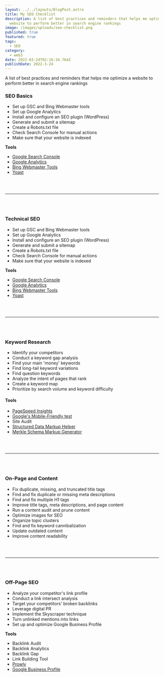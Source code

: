 ```yaml
---
layout: ../../layouts/BlogPost.astro
title: My SEO Checklist
description: A list of best practices and reminders that helps me optimize a
  website to perform better in search engine rankings
image: /images/uploads/seo-checklist.png
published: true
featured: true
tags:
  - SEO
category:
  - web3
date: 2022-03-24T02:16:34.764Z
publishDate: 2022-3-24
---
```


A list of best practices and reminders that helps me optimize a website to perform better in search engine rankings

### **SEO Basics**

- Set up GSC and Bing Webmaster tools
- Set up Google Analytics
- Install and configure an SEO plugin (WordPress)
- Generate and submit a sitemap
- Create a Robots.txt file
- Check Search Console for manual actions
- Make sure that your website is indexed

**Tools**

- [Google Search Console](https://search.google.com/search-console/about)
- [Google Analytics](https://analytics.google.com/)
- [Bing Webmaster Tools](https://www.bing.com/webmaster/tools)
- [Yoast](https://yoast.com/)

<br/><br/><hr/><br/><br/>

### **Technical SEO**

- Set up GSC and Bing Webmaster tools
- Set up Google Analytics
- Install and configure an SEO plugin (WordPress)
- Generate and submit a sitemap
- Create a Robots.txt file
- Check Search Console for manual actions
- Make sure that your website is indexed

**Tools**

- [Google Search Console](https://search.google.com/search-console/about)
- [Google Analytics](https://analytics.google.com/)
- [Bing Webmaster Tools](https://www.bing.com/webmaster/tools)
- [Yoast](https://yoast.com/)

<br/><br/><hr/><br/><br/>

### **Keyword Research**

- Identify your competitors
- Conduct a keyword gap analysis
- Find your main 'money' keywords
- Find long-tail keyword variations
- Find question keywords
- Analyze the intent of pages that rank
- Create a keyword map
- Prioritize by search volume and keyword difficulty

#### Tools

- [PageSpeed Insights](https://pagespeed.web.dev/)
- [Google's Mobile-Friendly test](https://search.google.com/test/mobile-friendly)
- Site Audit
- [Structured Data Markup Helper](https://support.google.com/webmasters/answer/3069489?hl=en)
- [Merkle Schema Markup Generator](https://technicalseo.com/tools/schema-markup-generator/)

<br/><br/><hr/><br/><br/>

### **On-Page and Content**

- Fix duplicate, missing, and truncated title tags
- Find and fix duplicate or missing meta descriptions
- Find and fix multiple H1 tags
- Improve title tags, meta descriptions, and page content
- Run a content audit and prune content
- Optimize images for SEO
- Organize topic clusters
- Find and fix keyword cannibalization
- Update outdated content
- Improve content readability

<br/><br/><hr/><br/><br/>

### **Off-Page SEO**

- Analyze your competitor's link profile
- Conduct a link intersect analysis
- Target your competitors' broken backlinks
- Leverage digital PR
- Implement the Skyscraper technique
- Turn unlinked mentions into links
- Set up and optimize Google Business Profile

**Tools**

- Backlink Audit
- Backlink Analytics
- Backlink Gap
- Link Building Tool
- [Prowly](https://prowly.com/)
- [Google Business Profile](https://www.google.com/business/)
